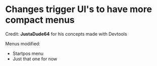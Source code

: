 # Changes trigger UI's to have more compact menus

Credit: **JustaDude64** for his concepts made with Devtools

Menus modified:
- Startpos menu
- Just that one <cr>for now</c>
